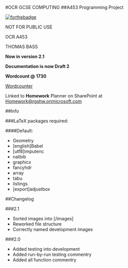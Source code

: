 #OCR GCSE COMPUTING
##A453 Programming Project

[![forthebadge](http://forthebadge.com/images/badges/made-with-python.svg)](http://forthebadge.com)

NOT FOR PUBLIC USE

OCR A453

THOMAS BASS

**Now in version 2.1**

**Documentation is now Draft 2**

**Wordcount @ 1730**

[Wordcounter](http://app.uio.no/ifi/texcount/online.php)

Linked to **Homework** Planner on SharePoint at [Homework@rgshw.onmicrosoft.com](https://tasks.office.com/rgshw.onmicrosoft.com/en-GB/Home/PlanViews/3Kba8GTx70Cn-PL5xPL38ZYAAMD1)


##Info

###LaTeX packages required:

####Default:

* Geometry
* [english]Babel
* [utf8]imputenc
* natbib
* graphicx
* fancyhdr
* array
* tabu
* listings
* [export]adjustbox


##Changelog

###2.1

* Sorted images into [/images]
* Reworked file structure
* Correctly named development images

###2.0

* Added testing into development
* Added run-by-run testing commentry
* Added all function commentry



